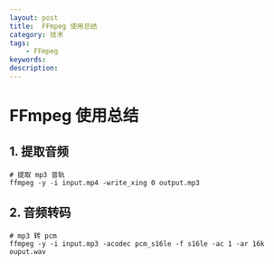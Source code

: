 ```yaml
---
layout: post
title:  FFmpeg 使用总结
category: 技术
tags:  
    - FFmpeg
keywords: 
description: 
---
```


# FFmpeg 使用总结

## 1. 提取音频

```
# 提取 mp3 音轨
ffmpeg -y -i input.mp4 -write_xing 0 output.mp3
```

## 2. 音频转码

```
# mp3 转 pcm
ffmpeg -y -i input.mp3 -acodec pcm_s16le -f s16le -ac 1 -ar 16k ouput.wav
```
